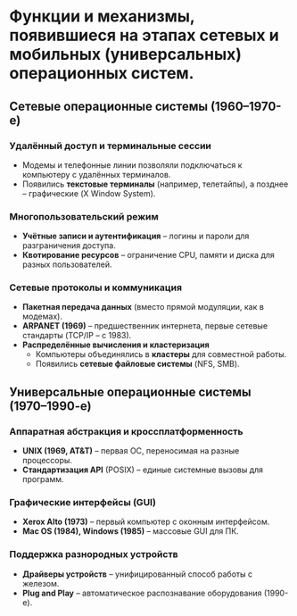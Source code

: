 # Функции и механизмы, появившиеся на этапах сетевых и мобильных (универсальных) операционных систем.
## Сетевые операционные системы (1960–1970-е)
### Удалённый доступ и терминальные сессии
- Модемы и телефонные линии позволяли подключаться к компьютеру с удалённых терминалов.
- Появились **текстовые терминалы** (например, телетайпы), а позднее – графические (X Window System).  
### Многопользовательский режим
- **Учётные записи и аутентификация** – логины и пароли для разграничения доступа. 
- **Квотирование ресурсов** – ограничение CPU, памяти и диска для разных пользователей.  
### Сетевые протоколы и коммуникация
- **Пакетная передача данных** (вместо прямой модуляции, как в модемах).  
- **ARPANET (1969)** – предшественник интернета, первые сетевые стандарты (TCP/IP – с 1983).  
- **Распределённые вычисления и кластеризация**  
  - Компьютеры объединялись в **кластеры** для совместной работы.  
  - Появились **сетевые файловые системы** (NFS, SMB).  
## Универсальные операционные системы (1970–1990-е) 
### Аппаратная абстракция и кроссплатформенность
  - **UNIX (1969, AT&T)** – первая ОС, переносимая на разные процессоры.  
  - **Стандартизация API** (POSIX) – единые системные вызовы для программ. 
### Графические интерфейсы (GUI)
  - **Xerox Alto (1973)** – первый компьютер с оконным интерфейсом.  
  - **Mac OS (1984), Windows (1985)** – массовые GUI для ПК.  
### Поддержка разнородных устройств
  - **Драйверы устройств** – унифицированный способ работы с железом.  
  - **Plug and Play** – автоматическое распознавание оборудования (1990-е). 